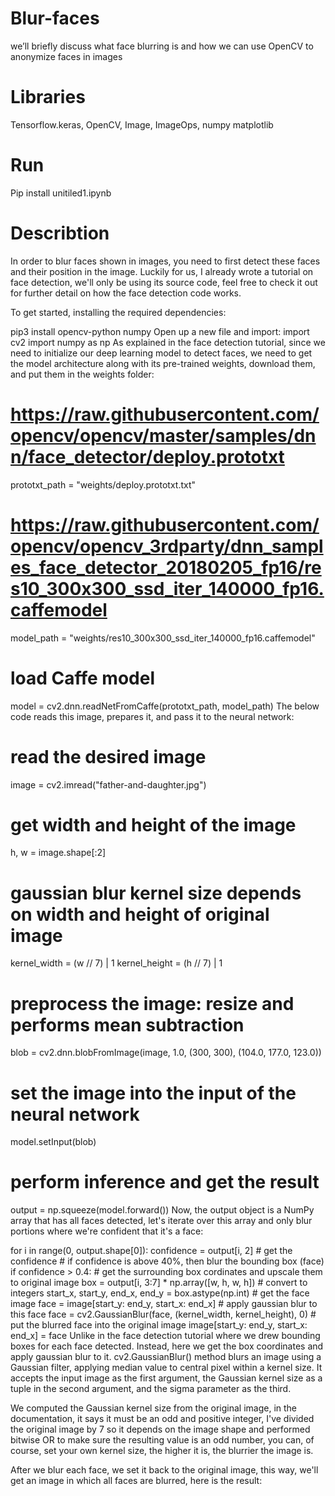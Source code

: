 # Blur-faces
we’ll briefly discuss what face blurring is and how we can use OpenCV to anonymize faces in images
# Libraries
 Tensorflow.keras, OpenCV,
Image, ImageOps,
numpy 
matplotlib
# Run
Pip install unitiled1.ipynb
# Describtion

In order to blur faces shown in images, you need to first detect these faces and their position in the image. Luckily for us, I already wrote a tutorial on face detection, we'll only be using its source code, feel free to check it out for further detail on how the face detection code works.

To get started, installing the required dependencies:

pip3 install opencv-python numpy
Open up a new file and import:
import cv2
import numpy as np
As explained in the face detection tutorial, since we need to initialize our deep learning model to detect faces, we need to get the model architecture along with its pre-trained weights, download them, and put them in the weights folder:

# https://raw.githubusercontent.com/opencv/opencv/master/samples/dnn/face_detector/deploy.prototxt
prototxt_path = "weights/deploy.prototxt.txt"
# https://raw.githubusercontent.com/opencv/opencv_3rdparty/dnn_samples_face_detector_20180205_fp16/res10_300x300_ssd_iter_140000_fp16.caffemodel 
model_path = "weights/res10_300x300_ssd_iter_140000_fp16.caffemodel"
# load Caffe model
model = cv2.dnn.readNetFromCaffe(prototxt_path, model_path)
The below code reads this image, prepares it, and pass it to the neural network:

# read the desired image
image = cv2.imread("father-and-daughter.jpg")
# get width and height of the image
h, w = image.shape[:2]
# gaussian blur kernel size depends on width and height of original image
kernel_width = (w // 7) | 1
kernel_height = (h // 7) | 1
# preprocess the image: resize and performs mean subtraction
blob = cv2.dnn.blobFromImage(image, 1.0, (300, 300), (104.0, 177.0, 123.0))
# set the image into the input of the neural network
model.setInput(blob)
# perform inference and get the result
output = np.squeeze(model.forward())
Now, the output object is a NumPy array that has all faces detected, let's iterate over this array and only blur portions where we're confident that it's a face:

for i in range(0, output.shape[0]):
    confidence = output[i, 2]
    # get the confidence
    # if confidence is above 40%, then blur the bounding box (face)
    if confidence > 0.4:
        # get the surrounding box cordinates and upscale them to original image
        box = output[i, 3:7] * np.array([w, h, w, h])
        # convert to integers
        start_x, start_y, end_x, end_y = box.astype(np.int)
        # get the face image
        face = image[start_y: end_y, start_x: end_x]
        # apply gaussian blur to this face
        face = cv2.GaussianBlur(face, (kernel_width, kernel_height), 0)
        # put the blurred face into the original image
        image[start_y: end_y, start_x: end_x] = face
Unlike in the face detection tutorial where we drew bounding boxes for each face detected. Instead, here we get the box coordinates and apply gaussian blur to it.
cv2.GaussianBlur() method blurs an image using a Gaussian filter, applying median value to central pixel within a kernel size. It accepts the input image as the first argument, the Gaussian kernel size as a tuple in the second argument, and the sigma parameter as the third.

We computed the Gaussian kernel size from the original image, in the documentation, it says it must be an odd and positive integer, I've divided the original image by 7 so it depends on the image shape and performed bitwise OR to make sure the resulting value is an odd number, you can, of course, set your own kernel size, the higher it is, the blurrier the image is.

After we blur each face, we set it back to the original image, this way, we'll get an image in which all faces are blurred, here is the result:

